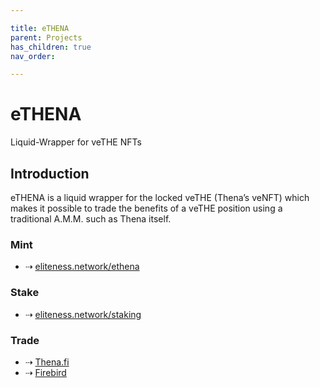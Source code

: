 ```yaml
---

title: eTHENA
parent: Projects
has_children: true
nav_order:

---
```


# eTHENA
Liquid-Wrapper for veTHE NFTs

## Introduction
eTHENA is a liquid wrapper for the locked veTHE (Thena’s veNFT) which makes it possible to trade the benefits of a veTHE position using a traditional A.M.M. such as Thena itself.
### Mint
- ⇢ [eliteness.network/ethena](https://eliteness.network/ethena)
### Stake
- ⇢ [eliteness.network/staking](https://eliteness.network/staking)
### Trade
- ⇢ [Thena.fi](https://thena.fi/swap)
- ⇢ [Firebird](https://app.firebird.finance/swap)
